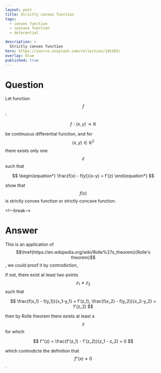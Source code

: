 ```yaml
---
layout: post
title: Strictly convex function
tags:
  - convex function
  - concave function
  - deferential

description: >
  Strictly convex function
hero: https://source.unsplash.com/collection/145103/
overlay: blue
published: true
---
```



# Question

Let function $$f$$:

$$ f: (x,y) \to \mathbb{R}$$ 

be continuous differential function, and for $$(x,y) \in \mathbb{R} ^2 $$ there exists only one $$z$$ such that 

$$
\begin{equation*}
\frac{f(x) - f(y)}{x-y} = f'(z)
\end{equation*}
$$

show that $$f(x)$$ is strictly convex function or strictly concave function.

<!–-break-–>

# Answer

This is an application of $$\href{https://en.wikipedia.org/wiki/Rolle%27s_theorem}{Rolle's theorem}$$, we could proof it 
by controdiction, 

If not, there exist at least two points $$z_1 \neq z_2$$ such that 

$$
\frac{f(x_1) - f(y_1)}{x_1-y_1} = f'(z_1), \frac{f(x_2) - f(y_2)}{x_2-y_2} = f'(z_2)
$$

then by Rolle theorem there exists at least a $$z$$ for which 

$$
f''(z)  = \frac{f'(z_1) - f'(z_2)}{z_1 - z_2} =  0
$$

which controdicte the definition that $$f''(x) \neq 0$$.